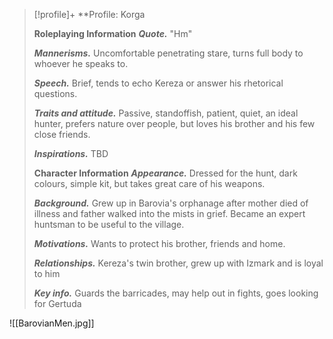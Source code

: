 > [!profile]+ **Profile: Korga
>
> **Roleplaying Information**
> ***Quote.*** "Hm"
>
> ***Mannerisms.*** Uncomfortable penetrating stare, turns full body to whoever he speaks to.
>
> ***Speech.*** Brief, tends to echo Kereza or answer his rhetorical questions.
>
> ***Traits and attitude.*** Passive, standoffish, patient, quiet, an ideal hunter, prefers nature over people, but loves his brother and his few close friends.
>
> ***Inspirations.*** TBD
>
> **Character Information**
> ***Appearance.*** Dressed for the hunt, dark colours, simple kit, but takes great care of his weapons.
>
> ***Background.*** Grew up in Barovia's orphanage after mother died of illness and father walked into the mists in grief. Became an expert huntsman to be useful to the village.
>
> ***Motivations.*** Wants to protect his brother, friends and home.
>
> ***Relationships.*** Kereza's twin brother, grew up with Izmark and is loyal to him
>
> ***Key info.*** Guards the barricades, may help out in fights, goes looking for Gertuda

![[BarovianMen.jpg]]
